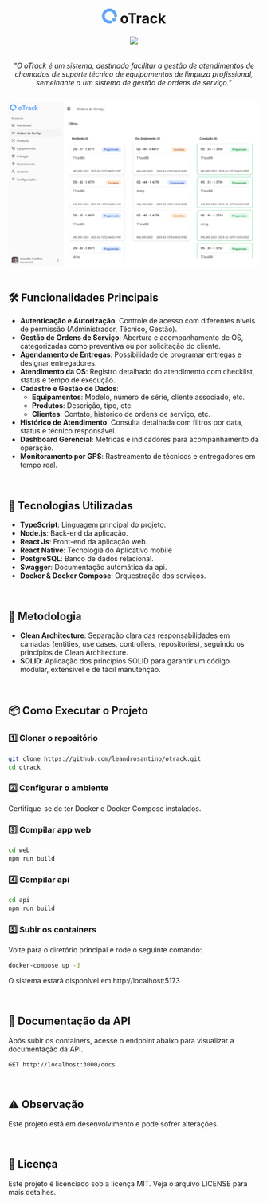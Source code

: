 
<div align="center">
  <h1> <img src=".github/logo.svg" width="30" > oTrack</h1>
  <img src="https://skillicons.dev/icons?i=nodejs,typescript,react,postgresql,docker">
</div>
<br>


<div align="center" >

  <p>
    <i>
      "O oTrack é um sistema, destinado facilitar a gestão de atendimentos de chamados de suporte técnico de equipamentos de limpeza profissional, semelhante a um sistema de gestão de ordens de serviço."
    </i>
  </p>

  <br>

  <img src=".github/preview.png" alt="Diagrama do Sistema" width="700" >

</div>


<br>

## 🛠️ Funcionalidades Principais

- **Autenticação e Autorização**: Controle de acesso com diferentes níveis de permissão (Administrador, Técnico, Gestão).
- **Gestão de Ordens de Serviço**: Abertura e acompanhamento de OS, categorizadas como preventiva ou por solicitação do cliente.
- **Agendamento de Entregas**: Possibilidade de programar entregas e designar entregadores.
- **Atendimento da OS**: Registro detalhado do atendimento com checklist, status e tempo de execução.
- **Cadastro e Gestão de Dados**:
  - **Equipamentos**: Modelo, número de série, cliente associado, etc.
  - **Produtos**: Descrição, tipo, etc.
  - **Clientes**: Contato, histórico de ordens de serviço, etc.
- **Histórico de Atendimento**: Consulta detalhada com filtros por data, status e técnico responsável.
- **Dashboard Gerencial**: Métricas e indicadores para acompanhamento da operação.
- **Monitoramento por GPS**: Rastreamento de técnicos e entregadores em tempo real.

<br>

## 🚀 Tecnologias Utilizadas

- **TypeScript**: Linguagem principal do projeto.
- **Node.js**: Back-end da aplicação.
- **React Js**: Front-end da aplicação web.
- **React Native**: Tecnologia do Aplicativo mobile
- **PostgreSQL**: Banco de dados relacional.
- **Swagger**: Documentação automática da api.
- **Docker & Docker Compose**: Orquestração dos serviços.

<br>

## 📝 Metodologia

- **Clean Architecture**: Separação clara das responsabilidades em camadas (entities, use cases, controllers, repositories), seguindo os princípios de Clean Architecture.
- **SOLID**: Aplicação dos princípios SOLID para garantir um código modular, extensível e de fácil manutenção.

<br>

## 📦 Como Executar o Projeto

### 1️⃣ Clonar o repositório

```sh
git clone https://github.com/leandrosantino/otrack.git
cd otrack
```

### 2️⃣ Configurar o ambiente
Certifique-se de ter Docker e Docker Compose instalados.

### 3️⃣ Compilar app web
```sh
cd web
npm run build
```

### 4️⃣ Compilar api
```sh
cd api
npm run build
```

### 5️⃣ Subir os containers
Volte para o diretório principal e rode o seguinte comando:
```sh
docker-compose up -d
```
O sistema estará disponível em http://localhost:5173

<br>

## 📌 Documentação da API
Após subir os containers, acesse o endpoint abaixo para visualizar a documentação da API.

```
GET http://localhost:3000/docs
```

<br>

## ⚠️ Observação

Este projeto está em desenvolvimento e pode sofrer alterações.

<br>

## 📜 Licença

Este projeto é licenciado sob a licença MIT. Veja o arquivo LICENSE para mais detalhes.
